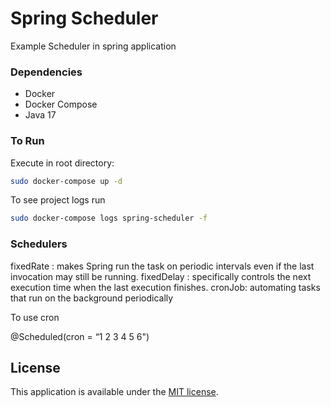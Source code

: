 # Spring Scheduler
Example Scheduler in spring application

### Dependencies
* Docker
* Docker Compose
* Java 17

### To Run

Execute in root directory:

```bash
sudo docker-compose up -d 
```

To see project logs run

```bash
sudo docker-compose logs spring-scheduler -f
```

### Schedulers 

fixedRate : makes Spring run the task on periodic intervals even if the last invocation may still be running.
fixedDelay : specifically controls the next execution time when the last execution finishes.
cronJob: automating tasks that run on the background periodically

To use cron

@Scheduled(cron = “1 2 3 4 5 6")

## License

This application is available under the
[MIT license](https://opensource.org/licenses/MIT).
